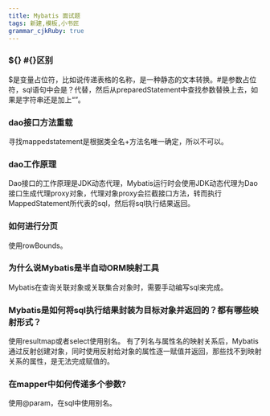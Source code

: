 ```yaml
---
title: Mybatis 面试题
tags: 新建,模板,小书匠
grammar_cjkRuby: true
---
```


### ${} #{}区别
$是变量占位符，比如说传递表格的名称，是一种静态的文本转换。#是参数占位符，sql语句中会是？代替，然后从preparedStatement中查找参数替换上去，如果是字符串还是加上“”。
### dao接口方法重载
寻找mappedstatement是根据类全名+方法名唯一确定，所以不可以。
### dao工作原理
Dao接口的工作原理是JDK动态代理，Mybatis运行时会使用JDK动态代理为Dao接口生成代理proxy对象，代理对象proxy会拦截接口方法，转而执行MappedStatement所代表的sql，然后将sql执行结果返回。
### 如何进行分页
使用rowBounds。
### 为什么说Mybatis是半自动ORM映射工具
Mybatis在查询关联对象或关联集合对象时，需要手动编写sql来完成。
### Mybatis是如何将sql执行结果封装为目标对象并返回的？都有哪些映射形式？
使用resultmap或者select使用别名。
有了列名与属性名的映射关系后，Mybatis通过反射创建对象，同时使用反射给对象的属性逐一赋值并返回，那些找不到映射关系的属性，是无法完成赋值的。
### 在mapper中如何传递多个参数?
使用@param，在sql中使用别名。